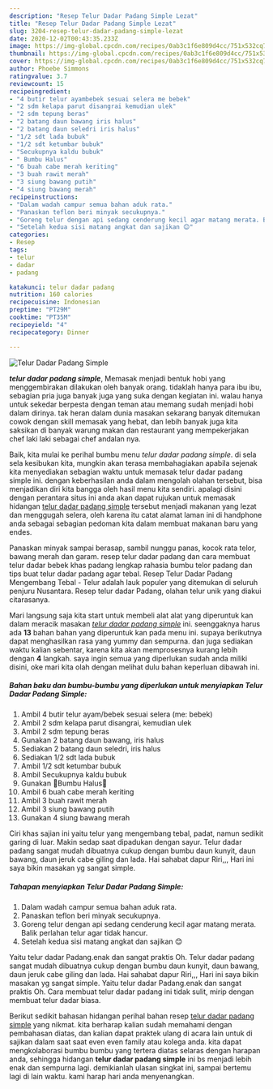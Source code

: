 ```yaml
---
description: "Resep Telur Dadar Padang Simple Lezat"
title: "Resep Telur Dadar Padang Simple Lezat"
slug: 3204-resep-telur-dadar-padang-simple-lezat
date: 2020-12-02T00:43:35.233Z
image: https://img-global.cpcdn.com/recipes/0ab3c1f6e809d4cc/751x532cq70/telur-dadar-padang-simple-foto-resep-utama.jpg
thumbnail: https://img-global.cpcdn.com/recipes/0ab3c1f6e809d4cc/751x532cq70/telur-dadar-padang-simple-foto-resep-utama.jpg
cover: https://img-global.cpcdn.com/recipes/0ab3c1f6e809d4cc/751x532cq70/telur-dadar-padang-simple-foto-resep-utama.jpg
author: Phoebe Simmons
ratingvalue: 3.7
reviewcount: 15
recipeingredient:
- "4 butir telur ayambebek sesuai selera me bebek"
- "2 sdm kelapa parut disangrai kemudian ulek"
- "2 sdm tepung beras"
- "2 batang daun bawang iris halus"
- "2 batang daun seledri iris halus"
- "1/2 sdt lada bubuk"
- "1/2 sdt ketumbar bubuk"
- "Secukupnya kaldu bubuk"
- " Bumbu Halus"
- "6 buah cabe merah keriting"
- "3 buah rawit merah"
- "3 siung bawang putih"
- "4 siung bawang merah"
recipeinstructions:
- "Dalam wadah campur semua bahan aduk rata."
- "Panaskan teflon beri minyak secukupnya."
- "Goreng telur dengan api sedang cenderung kecil agar matang merata. Balik perlahan telur agar tidak hancur."
- "Setelah kedua sisi matang angkat dan sajikan 😊"
categories:
- Resep
tags:
- telur
- dadar
- padang

katakunci: telur dadar padang 
nutrition: 160 calories
recipecuisine: Indonesian
preptime: "PT29M"
cooktime: "PT35M"
recipeyield: "4"
recipecategory: Dinner

---
```



![Telur Dadar Padang Simple](https://img-global.cpcdn.com/recipes/0ab3c1f6e809d4cc/751x532cq70/telur-dadar-padang-simple-foto-resep-utama.jpg)

<b><i>telur dadar padang simple</i></b>, Memasak menjadi bentuk hobi yang menggembirakan dilakukan oleh banyak orang. tidaklah hanya para ibu ibu, sebagian pria juga banyak juga yang suka dengan kegiatan ini. walau hanya untuk sekedar berpesta dengan teman atau memang sudah menjadi hobi dalam dirinya. tak heran dalam dunia masakan sekarang banyak ditemukan cowok dengan skill memasak yang hebat, dan lebih banyak juga kita saksikan di banyak warung makan dan restaurant yang mempekerjakan chef laki laki sebagai chef andalan nya.

Baik, kita mulai ke perihal bumbu menu <i>telur dadar padang simple</i>. di sela sela kesibukan kita, mungkin akan terasa membahagiakan apabila sejenak kita menyediakan sebagian waktu untuk memasak telur dadar padang simple ini. dengan keberhasilan anda dalam mengolah olahan tersebut, bisa menjadikan diri kita bangga oleh hasil menu kita sendiri. apalagi disini dengan perantara situs ini anda akan dapat rujukan untuk memasak hidangan <u>telur dadar padang simple</u> tersebut menjadi makanan yang lezat dan menggugah selera, oleh karena itu catat alamat laman ini di handphone anda sebagai sebagian pedoman kita dalam membuat makanan baru yang endes.

Panaskan minyak sampai berasap, sambil nunggu panas, kocok rata telor, bawang merah dan garam. resep telur dadar padang dan cara membuat telur dadar bebek khas padang lengkap rahasia bumbu telor padang dan tips buat telur dadar padang agar tebal. Resep Telur Dadar Padang Mengembang Tebal - Telur adalah lauk populer yang ditemukan di seluruh penjuru Nusantara. Resep telur dadar Padang, olahan telur unik yang diakui citarasanya.


Mari langsung saja kita start untuk membeli alat alat yang diperuntuk kan dalam meracik masakan <u><i>telur dadar padang simple</i></u> ini. seenggaknya harus ada <b>13</b> bahan bahan yang diperuntuk kan pada menu ini. supaya berikutnya dapat menghasilkan rasa yang yummy dan sempurna. dan juga sediakan waktu kalian sebentar, karena kita akan memprosesnya kurang lebih dengan <b>4</b> langkah. saya ingin semua yang diperlukan sudah anda miliki disini, oke mari kita olah dengan melihat dulu bahan keperluan dibawah ini.

<!--inarticleads1-->

##### Bahan baku dan bumbu-bumbu yang diperlukan untuk menyiapkan Telur Dadar Padang Simple:

1. Ambil 4 butir telur ayam/bebek sesuai selera (me: bebek)
1. Ambil 2 sdm kelapa parut disangrai, kemudian ulek
1. Ambil 2 sdm tepung beras
1. Gunakan 2 batang daun bawang, iris halus
1. Sediakan 2 batang daun seledri, iris halus
1. Sediakan 1/2 sdt lada bubuk
1. Ambil 1/2 sdt ketumbar bubuk
1. Ambil Secukupnya kaldu bubuk
1. Gunakan  🥥Bumbu Halus🥥
1. Ambil 6 buah cabe merah keriting
1. Ambil 3 buah rawit merah
1. Ambil 3 siung bawang putih
1. Gunakan 4 siung bawang merah


Ciri khas sajian ini yaitu telur yang mengembang tebal, padat, namun sedikit garing di luar. Makin sedap saat dipadukan dengan sayur. Telur dadar padang sangat mudah dibuatnya cukup dengan bumbu daun kunyit, daun bawang, daun jeruk cabe giling dan lada. Hai sahabat dapur Riri,,, Hari ini saya bikin masakan yg sangat simple. 

<!--inarticleads2-->

##### Tahapan menyiapkan Telur Dadar Padang Simple:

1. Dalam wadah campur semua bahan aduk rata.
1. Panaskan teflon beri minyak secukupnya.
1. Goreng telur dengan api sedang cenderung kecil agar matang merata. Balik perlahan telur agar tidak hancur.
1. Setelah kedua sisi matang angkat dan sajikan 😊


Yaitu telur dadar Padang.enak dan sangat praktis Oh. Telur dadar padang sangat mudah dibuatnya cukup dengan bumbu daun kunyit, daun bawang, daun jeruk cabe giling dan lada. Hai sahabat dapur Riri,,, Hari ini saya bikin masakan yg sangat simple. Yaitu telur dadar Padang.enak dan sangat praktis Oh. Cara membuat telur dadar padang ini tidak sulit, mirip dengan membuat telur dadar biasa. 

Berikut sedikit bahasan hidangan perihal bahan resep <u>telur dadar padang simple</u> yang nikmat. kita berharap kalian sudah memahami dengan pembahasan diatas, dan kalian dapat praktek ulang di acara lain untuk di sajikan dalam saat saat even even family atau kolega anda. kita dapat mengkolaborasi bumbu bumbu yang tertera diatas selaras dengan harapan anda, sehingga hidangan <b>telur dadar padang simple</b> ini bs menjadi lebih enak dan sempurna lagi. demikianlah ulasan singkat ini, sampai bertemu lagi di lain waktu. kami harap hari anda menyenangkan.
